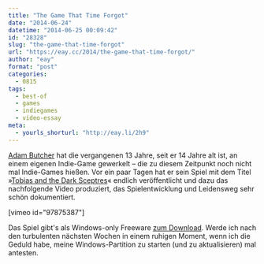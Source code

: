 ```yaml
---
title: "The Game That Time Forgot"
date: "2014-06-24"
datetime: "2014-06-25 00:09:42"
id: "28328"
slug: "the-game-that-time-forgot"
url: "https://eay.cc/2014/the-game-that-time-forgot/"
author: "eay"
format: "post"
categories:
  - 0815
tags:
  - best-of
  - games
  - indiegames
  - video-essay
meta:
  - yourls_shorturl: "http://eay.li/2h9"
---
```


[Adam Butcher](http://www.adam-butcher.co.uk/) hat die vergangenen 13 Jahre, seit er 14 Jahre alt ist, an einem eigenen Indie-Game gewerkelt – die zu diesem Zeitpunkt noch nicht mal Indie-Games hießen. Vor ein paar Tagen hat er sein Spiel mit dem Titel »[Tobias and the Dark Sceptres](http://www.tobiasgame.co.uk/)« endlich veröffentlicht und dazu das nachfolgende Video produziert, das Spielentwicklung und Leidensweg sehr schön dokumentiert.

\[vimeo id="97875387"\]

Das Spiel gibt's als Windows-only Freeware [zum Download](http://www.tobiasgame.co.uk/). Werde ich nach den turbulenten nächsten Wochen in einem ruhigen Moment, wenn ich die Geduld habe, meine Windows-Partition zu starten (und zu aktualisieren) mal antesten.
